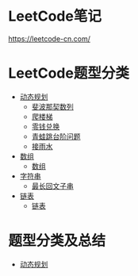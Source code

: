 # LeetCode笔记

https://leetcode-cn.com/

# LeetCode题型分类

- [动态规划]()
  - [斐波那契数列](动态规划/斐波那契数列.md)
  - [爬楼梯](动态规划/爬楼梯.md)
  - [零钱兑换](动态规划/零钱兑换.md)
  - [青蛙跳台阶问题](动态规划/青蛙跳台阶问题.md)
  - [接雨水](动态规划/接雨水.md)
- [数组]()
  - [数组](数组/array.md)
- [字符串]()
  - [最长回文子串](字符串/string.md)
- [链表]()
  - [链表](链表/link.md)  

# 题型分类及总结

- [动态规划](动态规划/动态规划.md)
